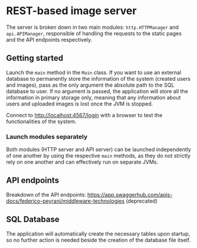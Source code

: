 # REST-based image server

The server is broken down in two main modules: `http.HTTPManager` and `api.APIManager`, responsible of handling the 
requests to the static pages and the API endpoints respectively.

## Getting started

Launch the `main` method in the `Main` class. If you want to use an external database to permanently store the information
of the system (created users and images), pass as the only argument the absolute path to the SQL database to user.
If no argument is passed, the application will store all the information in primary storage only, meaning that any information 
about users and uploaded images is lost once the JVM is stopped.

Connect to <http://localhost:4567/login> with a browser to test the functionalities of the system.

### Launch modules separately

Both modules (HTTP server and API server) can be launched independently of one another by using the respective `main` 
methods, as they do not strictly rely on one another and can effectively run on separate JVMs.

## API endpoints

Breakdown of the API endpoints: <https://app.swaggerhub.com/apis-docs/federico-peyrani/middleware-technologies> (deprecated)

## SQL Database

The application will automatically create the necessary tables upon startup, so no further action is needed beside the
creation of the database file itself.